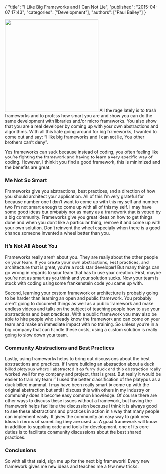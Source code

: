 {
  "title": "I Like Big Frameworks and I Can Not Lie",
  "published": "2015-04-07 17:43",
  "categories": ["Development"],
  "authors": ["Paul Bailey"]
}

<img class="right" src="https://bf887cb0698e0d75ce76e89c95d6859510a8d9e3.googledrive.com/host/0B-GD95vnz4VFcjg0VUp1QnA4ZWM/framework.jpg" style="width: 300px"> All the rage lately is to trash frameworks and to profess how smart you are and show you can do the same development with libraries and/or micro frameworks. You also show that you are a real developer by coming up with your own abstractions and algorithms. With all this hate going around for big frameworks, I wanted to come out and say: “I like big frameworks and I can not lie, You other brothers can’t deny”.

Yes frameworks can suck because instead of coding, you often feeling like you’re fighting the framework and having to learn a very specific way of coding. However, I think it you find a good framework, this is minimized and the benefits are great.

### Me Not So Smart

Frameworks give you abstractions, best practices, and a direction of how you should architect your application. All of this I’m very grateful for because number one I don’t want to come up with this my self and number two I’m not smart enough to come up with all of this my self. I may have some good ideas but probably not as many as a framework that is vetted by a big community. Frameworks give you great ideas on how to get things done and when you don’t like a particular thing, remove it and come up with your own solution. Don’t reinvent the wheel especially when there is a good chance someone invented a wheel better than you.

### It’s Not All About You

Frameworks really aren’t about you. They are really about the other people on your team. If you create your own abstractions, best practices, and architecture that is great, you’re a rock star developer! But many things can go wrong in regards to your team that has to use your creation. First, maybe you’re not as smart as you think and your solution sucks. Now your team is stuck with coding using some frankenstein code you came up with.

Second, learning your custom framework or architecture is probably going to be harder than learning an open and public framework. You probably aren’t going to document things as well as a public framework and make endless videos and talks on the subject of teaching people how to use your abstractions and best practices. With a public framework you may also be able to hire people who already know the framework and can come on your team and make an immediate impact with no training. So unless you’re in a big company that can handle these costs, using a custom solution is really going to slow down your team.

### Community Abstractions and Best Practices

Lastly, using frameworks helps to bring out discussions about the best abstractions and practices. If I were building an abstraction about a duck billed platypus where I abstracted it as furry duck and this abstraction really worked well for my company and project, that is great. But really it would be easier to train my team if I used the better classification of the platypus as a duck billed mammal. I may have been really smart to come up with the original abstraction but until I discuss this with others in my industry or community does it become easy common knowledge. Of course there are other ways to discuss these issues without a framework, but having the framework helps facilitate the discussion because I think it is always good to see these abstractions and practices in action in a way that many people can implement easily. It gives the community an easy way to grok new ideas in terms of something they are used to. A good framework will know in addition to suppling code and tools for development, one of its core duties is to facilitate community discussions about the best shared practices.

### Conclusions

So with all that said, sign me up for the next big framework! Every new framework gives me new ideas and teaches me a few new tricks.

